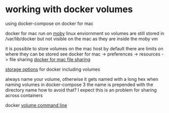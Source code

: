 # working with docker volumes

using docker-compose on docker for mac

docker for mac run on [moby](https://mobyproject.org/) linux enviornment
so volumes are still stored in /var/lib/docker but not visible on the mac
as they are inside the moby vm

it is possible to store volumes on the mac host
by default there are limits on where they can be stored
see docker for mac -> preferences -> resources -> file sharing
[docker for mac file sharing](https://docs.docker.com/docker-for-mac/#file-sharing)

[storage options](https://docs.docker.com/storage/) for docker including volumes

always name your volume, otherwise it gets named with a long hex
when naming volumes in docker-compose 3 the name is prepended with the directory name
how to avoid that?  I expect this is an problem for sharing across containers

docker [volume command line](https://docs.docker.com/engine/reference/commandline/volume/)
